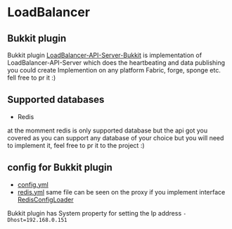 # LoadBalancer

## Bukkit plugin
Bukkit plugin [LoadBalancer-API-Server-Bukkit](https://github.com/GloMC/LoadBalancer/tree/main/LoadBalancer-API-Server-Bukkit)
is implementation of LoadBalancer-API-Server which does the heartbeating and data publishing
you could create Implemention on any platform Fabric, forge, sponge etc. fell free to pr it :) 

## Supported databases

* Redis

at the momment redis is only supported database but the api got you covered as you can support any database of your choice but you will need to implement it,
feel free to pr it to the project :)

## config for Bukkit plugin
* [config.yml](https://github.com/GloMC/LoadBalancer/blob/main/LoadBalancer-API-Server/src/main/resources/config.yml)
* [redis.yml](https://github.com/GloMC/LoadBalancer/blob/main/LoadBalancer-Common/src/main/resources/redis.yml) same file can be seen on the proxy if you implement interface [RedisConfigLoader](https://github.com/GloMC/LoadBalancer/blob/main/LoadBalancer-Common/src/main/java/net/glomc/apis/loadbalancer/common/config/RedisConfigLoader.java)

Bukkit plugin has System property for setting the Ip address `-Dhost=192.168.0.151`
